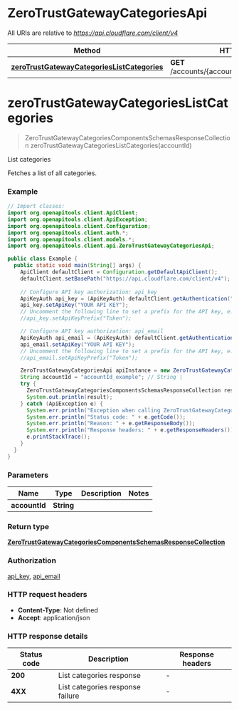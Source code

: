 # ZeroTrustGatewayCategoriesApi

All URIs are relative to *https://api.cloudflare.com/client/v4*

| Method | HTTP request | Description |
|------------- | ------------- | -------------|
| [**zeroTrustGatewayCategoriesListCategories**](ZeroTrustGatewayCategoriesApi.md#zeroTrustGatewayCategoriesListCategories) | **GET** /accounts/{account_id}/gateway/categories | List categories |


<a id="zeroTrustGatewayCategoriesListCategories"></a>
# **zeroTrustGatewayCategoriesListCategories**
> ZeroTrustGatewayCategoriesComponentsSchemasResponseCollection zeroTrustGatewayCategoriesListCategories(accountId)

List categories

Fetches a list of all categories.

### Example
```java
// Import classes:
import org.openapitools.client.ApiClient;
import org.openapitools.client.ApiException;
import org.openapitools.client.Configuration;
import org.openapitools.client.auth.*;
import org.openapitools.client.models.*;
import org.openapitools.client.api.ZeroTrustGatewayCategoriesApi;

public class Example {
  public static void main(String[] args) {
    ApiClient defaultClient = Configuration.getDefaultApiClient();
    defaultClient.setBasePath("https://api.cloudflare.com/client/v4");
    
    // Configure API key authorization: api_key
    ApiKeyAuth api_key = (ApiKeyAuth) defaultClient.getAuthentication("api_key");
    api_key.setApiKey("YOUR API KEY");
    // Uncomment the following line to set a prefix for the API key, e.g. "Token" (defaults to null)
    //api_key.setApiKeyPrefix("Token");

    // Configure API key authorization: api_email
    ApiKeyAuth api_email = (ApiKeyAuth) defaultClient.getAuthentication("api_email");
    api_email.setApiKey("YOUR API KEY");
    // Uncomment the following line to set a prefix for the API key, e.g. "Token" (defaults to null)
    //api_email.setApiKeyPrefix("Token");

    ZeroTrustGatewayCategoriesApi apiInstance = new ZeroTrustGatewayCategoriesApi(defaultClient);
    String accountId = "accountId_example"; // String | 
    try {
      ZeroTrustGatewayCategoriesComponentsSchemasResponseCollection result = apiInstance.zeroTrustGatewayCategoriesListCategories(accountId);
      System.out.println(result);
    } catch (ApiException e) {
      System.err.println("Exception when calling ZeroTrustGatewayCategoriesApi#zeroTrustGatewayCategoriesListCategories");
      System.err.println("Status code: " + e.getCode());
      System.err.println("Reason: " + e.getResponseBody());
      System.err.println("Response headers: " + e.getResponseHeaders());
      e.printStackTrace();
    }
  }
}
```

### Parameters

| Name | Type | Description  | Notes |
|------------- | ------------- | ------------- | -------------|
| **accountId** | **String**|  | |

### Return type

[**ZeroTrustGatewayCategoriesComponentsSchemasResponseCollection**](ZeroTrustGatewayCategoriesComponentsSchemasResponseCollection.md)

### Authorization

[api_key](../README.md#api_key), [api_email](../README.md#api_email)

### HTTP request headers

 - **Content-Type**: Not defined
 - **Accept**: application/json

### HTTP response details
| Status code | Description | Response headers |
|-------------|-------------|------------------|
| **200** | List categories response |  -  |
| **4XX** | List categories response failure |  -  |

